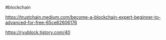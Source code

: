 #blockchain 

https://trustchain.medium.com/become-a-blockchain-expert-beginner-to-advanced-for-free-65ce62606176

https://ryublock.tistory.com/40